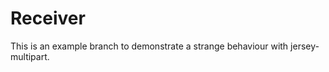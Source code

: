 Receiver
========

This is an example branch to demonstrate a strange behaviour with jersey-multipart.
